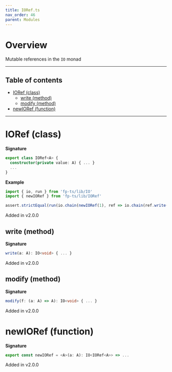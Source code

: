 ```yaml
---
title: IORef.ts
nav_order: 46
parent: Modules
---
```


# Overview

Mutable references in the `IO` monad

---

<h2 class="text-delta">Table of contents</h2>

- [IORef (class)](#ioref-class)
  - [write (method)](#write-method)
  - [modify (method)](#modify-method)
- [newIORef (function)](#newioref-function)

---

# IORef (class)

**Signature**

```ts
export class IORef<A> {
  constructor(private value: A) { ... }
  ...
}
```

**Example**

```ts
import { io, run } from 'fp-ts/lib/IO'
import { newIORef } from 'fp-ts/lib/IORef'

assert.strictEqual(run(io.chain(newIORef(1), ref => io.chain(ref.write(2), () => ref.read))), 2)
```

Added in v2.0.0

## write (method)

**Signature**

```ts
write(a: A): IO<void> { ... }
```

Added in v2.0.0

## modify (method)

**Signature**

```ts
modify(f: (a: A) => A): IO<void> { ... }
```

Added in v2.0.0

# newIORef (function)

**Signature**

```ts
export const newIORef = <A>(a: A): IO<IORef<A>> => ...
```

Added in v2.0.0
